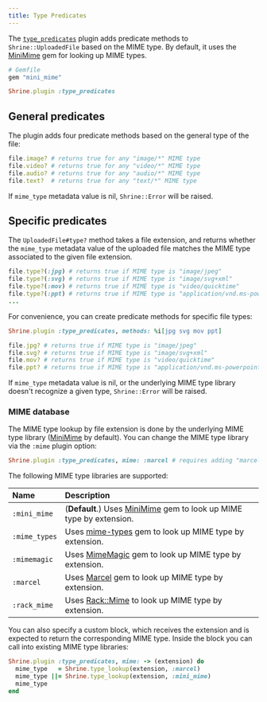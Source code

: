 ```yaml
---
title: Type Predicates
---
```


The [`type_predicates`][type_predicates] plugin adds predicate methods to
`Shrine::UploadedFile` based on the MIME type. By default, it uses the
[MiniMime] gem for looking up MIME types.

```rb
# Gemfile
gem "mini_mime"
```
```rb
Shrine.plugin :type_predicates
```

## General predicates

The plugin adds four predicate methods based on the general type of the file:

```rb
file.image? # returns true for any "image/*" MIME type
file.video? # returns true for any "video/*" MIME type
file.audio? # returns true for any "audio/*" MIME type
file.text?  # returns true for any "text/*" MIME type
```

If `mime_type` metadata value is nil, `Shrine::Error` will be raised.

## Specific predicates

The `UploadedFile#type?` method takes a file extension, and returns whether the
`mime_type` metadata value of the uploaded file matches the MIME type
associated to the given file extension.

```rb
file.type?(:jpg) # returns true if MIME type is "image/jpeg"
file.type?(:svg) # returns true if MIME type is "image/svg+xml"
file.type?(:mov) # returns true if MIME type is "video/quicktime"
file.type?(:ppt) # returns true if MIME type is "application/vnd.ms-powerpoint"
...
```

For convenience, you can create predicate methods for specific file types:

```rb
Shrine.plugin :type_predicates, methods: %i[jpg svg mov ppt]
```
```rb
file.jpg? # returns true if MIME type is "image/jpeg"
file.svg? # returns true if MIME type is "image/svg+xml"
file.mov? # returns true if MIME type is "video/quicktime"
file.ppt? # returns true if MIME type is "application/vnd.ms-powerpoint"
```

If `mime_type` metadata value is nil, or the underlying MIME type library
doesn't recognize a given type, `Shrine::Error` will be raised.

### MIME database

The MIME type lookup by file extension is done by the underlying MIME type
library ([MiniMime] by default). You can change the MIME type library via the
`:mime` plugin option:

```rb
Shrine.plugin :type_predicates, mime: :marcel # requires adding "marcel" gem to the Gemfile
```

The following MIME type libraries are supported:

| Name          | Description                                                           |
| :----         | :---------                                                            |
| `:mini_mime`  | (**Default**.) Uses [MiniMime] gem to look up MIME type by extension. |
| `:mime_types` | Uses [mime-types] gem to look up MIME type by extension.              |
| `:mimemagic`  | Uses [MimeMagic] gem to look up MIME type by extension.               |
| `:marcel`     | Uses [Marcel] gem to look up MIME type by extension.                  |
| `:rack_mime`  | Uses [Rack::Mime] to look up MIME type by extension.                  |

You can also specify a custom block, which receives the extension and is
expected to return the corresponding MIME type. Inside the block you can call
into existing MIME type libraries:

```rb
Shrine.plugin :type_predicates, mime: -> (extension) do
  mime_type   = Shrine.type_lookup(extension, :marcel)
  mime_type ||= Shrine.type_lookup(extension, :mini_mime)
  mime_type
end
```

[type_predicates]: https://github.com/shrinerb/shrine/blob/master/lib/shrine/plugins/type_predicates.rb
[MiniMime]: https://github.com/discourse/mini_mime
[mime-types]: https://github.com/mime-types/ruby-mime-types
[MimeMagic]: https://github.com/minad/mimemagic
[Marcel]: https://github.com/basecamp/marcel
[Rack::Mime]: https://github.com/rack/rack/blob/master/lib/rack/mime.rb
